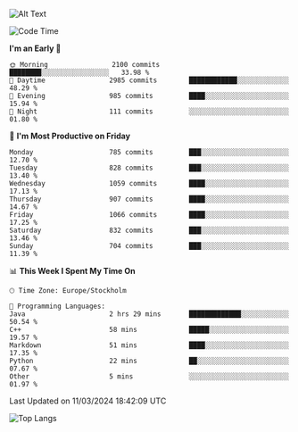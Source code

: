 ![Alt Text](https://media.tenor.com/3Gehha8RO-sAAAAC/goose-dance.gif)

<!--START_SECTION:waka-->
![Code Time](http://img.shields.io/badge/Code%20Time-9%20hrs%2015%20mins-blue)

**I'm an Early 🐤** 

```text
🌞 Morning                2100 commits        ████████░░░░░░░░░░░░░░░░░   33.98 % 
🌆 Daytime                2985 commits        ████████████░░░░░░░░░░░░░   48.29 % 
🌃 Evening                985 commits         ████░░░░░░░░░░░░░░░░░░░░░   15.94 % 
🌙 Night                  111 commits         ░░░░░░░░░░░░░░░░░░░░░░░░░   01.80 % 
```
📅 **I'm Most Productive on Friday** 

```text
Monday                   785 commits         ███░░░░░░░░░░░░░░░░░░░░░░   12.70 % 
Tuesday                  828 commits         ███░░░░░░░░░░░░░░░░░░░░░░   13.40 % 
Wednesday                1059 commits        ████░░░░░░░░░░░░░░░░░░░░░   17.13 % 
Thursday                 907 commits         ████░░░░░░░░░░░░░░░░░░░░░   14.67 % 
Friday                   1066 commits        ████░░░░░░░░░░░░░░░░░░░░░   17.25 % 
Saturday                 832 commits         ███░░░░░░░░░░░░░░░░░░░░░░   13.46 % 
Sunday                   704 commits         ███░░░░░░░░░░░░░░░░░░░░░░   11.39 % 
```


📊 **This Week I Spent My Time On** 

```text
🕑︎ Time Zone: Europe/Stockholm

💬 Programming Languages: 
Java                     2 hrs 29 mins       █████████████░░░░░░░░░░░░   50.54 % 
C++                      58 mins             █████░░░░░░░░░░░░░░░░░░░░   19.57 % 
Markdown                 51 mins             ████░░░░░░░░░░░░░░░░░░░░░   17.35 % 
Python                   22 mins             ██░░░░░░░░░░░░░░░░░░░░░░░   07.67 % 
Other                    5 mins              ░░░░░░░░░░░░░░░░░░░░░░░░░   01.97 % 
```


 Last Updated on 11/03/2024 18:42:09 UTC
<!--END_SECTION:waka-->

![Top Langs](https://github-readme-stats-rose-phi.vercel.app/api/top-langs/?username=jxncted\&layout=compact&hide=c,assembly,jupyter%20notebook)
